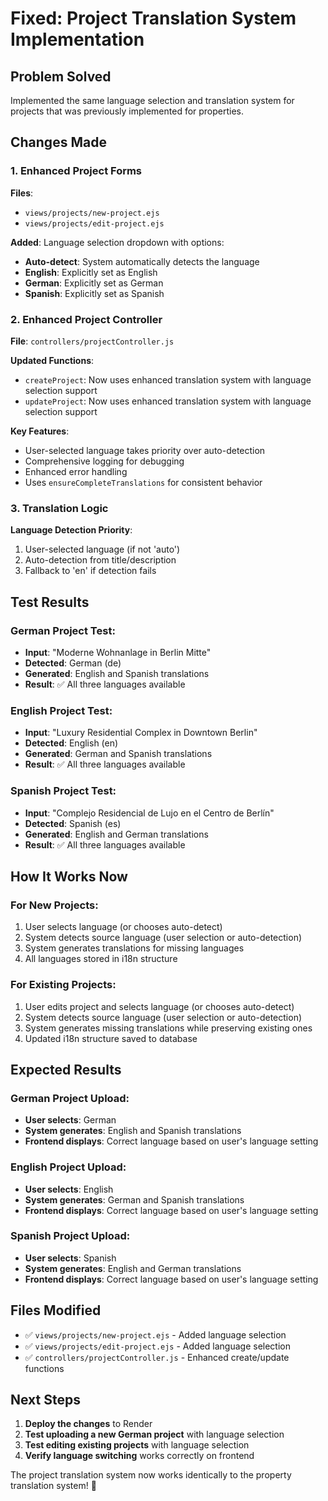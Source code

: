 # Fixed: Project Translation System Implementation

## Problem Solved
Implemented the same language selection and translation system for projects that was previously implemented for properties.

## Changes Made

### 1. Enhanced Project Forms
**Files**: 
- `views/projects/new-project.ejs`
- `views/projects/edit-project.ejs`

**Added**: Language selection dropdown with options:
- **Auto-detect**: System automatically detects the language
- **English**: Explicitly set as English
- **German**: Explicitly set as German  
- **Spanish**: Explicitly set as Spanish

### 2. Enhanced Project Controller
**File**: `controllers/projectController.js`

**Updated Functions**:
- `createProject`: Now uses enhanced translation system with language selection support
- `updateProject`: Now uses enhanced translation system with language selection support

**Key Features**:
- User-selected language takes priority over auto-detection
- Comprehensive logging for debugging
- Enhanced error handling
- Uses `ensureCompleteTranslations` for consistent behavior

### 3. Translation Logic
**Language Detection Priority**:
1. User-selected language (if not 'auto')
2. Auto-detection from title/description
3. Fallback to 'en' if detection fails

## Test Results

### German Project Test:
- **Input**: "Moderne Wohnanlage in Berlin Mitte"
- **Detected**: German (de)
- **Generated**: English and Spanish translations
- **Result**: ✅ All three languages available

### English Project Test:
- **Input**: "Luxury Residential Complex in Downtown Berlin"
- **Detected**: English (en)
- **Generated**: German and Spanish translations
- **Result**: ✅ All three languages available

### Spanish Project Test:
- **Input**: "Complejo Residencial de Lujo en el Centro de Berlín"
- **Detected**: Spanish (es)
- **Generated**: English and German translations
- **Result**: ✅ All three languages available

## How It Works Now

### For New Projects:
1. User selects language (or chooses auto-detect)
2. System detects source language (user selection or auto-detection)
3. System generates translations for missing languages
4. All languages stored in i18n structure

### For Existing Projects:
1. User edits project and selects language (or chooses auto-detect)
2. System detects source language (user selection or auto-detection)
3. System generates missing translations while preserving existing ones
4. Updated i18n structure saved to database

## Expected Results

### German Project Upload:
- **User selects**: German
- **System generates**: English and Spanish translations
- **Frontend displays**: Correct language based on user's language setting

### English Project Upload:
- **User selects**: English  
- **System generates**: German and Spanish translations
- **Frontend displays**: Correct language based on user's language setting

### Spanish Project Upload:
- **User selects**: Spanish
- **System generates**: English and German translations
- **Frontend displays**: Correct language based on user's language setting

## Files Modified
- ✅ `views/projects/new-project.ejs` - Added language selection
- ✅ `views/projects/edit-project.ejs` - Added language selection
- ✅ `controllers/projectController.js` - Enhanced create/update functions

## Next Steps
1. **Deploy the changes** to Render
2. **Test uploading a new German project** with language selection
3. **Test editing existing projects** with language selection
4. **Verify language switching** works correctly on frontend

The project translation system now works identically to the property translation system! 🎯
